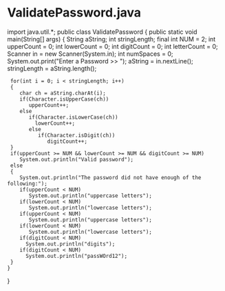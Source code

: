 # ValidatePassword.java

import java.util.*;
public class ValidatePassword {
    public static void main(String[] args) {
        String aString;
     int stringLength;
     final int NUM = 2;
     int upperCount = 0;
     int lowerCount = 0;
     int digitCount = 0;
     int letterCount = 0;
     Scanner in = new Scanner(System.in);
     int numSpaces = 0;
     System.out.print("Enter a Password >> ");
     aString = in.nextLine();
     stringLength = aString.length();

     for(int i = 0; i < stringLength; i++)
     {
        char ch = aString.charAt(i);
        if(Character.isUpperCase(ch))
           upperCount++;
        else
           if(Character.isLowerCase(ch))
             lowerCount++;
           else
              if(Character.isDigit(ch))
                 digitCount++;
     }
     if(upperCount >= NUM && lowerCount >= NUM && digitCount >= NUM)
        System.out.println("Valid password");
     else
     {
        System.out.println("The password did not have enough of the following:");
        if(upperCount < NUM)
           System.out.println("uppercase letters");
        if(lowerCount < NUM)
           System.out.println("lowercase letters");
        if(upperCount < NUM)
           System.out.println("uppercase letters");
        if(lowerCount < NUM)
           System.out.println("lowercase letters");
        if(digitCount < NUM)
          System.out.println("digits");
        if(digitCount < NUM)
          System.out.println("passWOrd12"); 
     }     
    }
}
